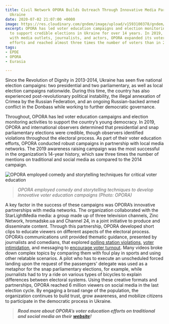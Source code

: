 ```yaml
---
title: Civil Network OPORA Builds Outreach Through Innovative Media Partnerships in
  Ukraine
date: 2020-07-02 21:07:00 +0000
image: https://res.cloudinary.com/gndem/image/upload/v1593100378/gndem/OPORA_1_cabzoq.png
excerpt: OPORA has led voter education campaigns and election monitoring activities
  to support credible elections in Ukraine for over 14 years. In 2019, through partnerships
  with media outlets, journalists, and actors, OPORA expanded its voter education
  efforts and reached almost three times the number of voters than in 2014.
tags:
- EPDE
- OPORA
- Eurasia

---
```

Since the Revolution of Dignity in 2013-2014, Ukraine has seen five national election campaigns: two presidential and two parliamentary, as well as local election campaigns nationwide. During this time, the country has also experienced post-revolutionary political instability, the illegal annexation of Crimea by the Russian Federation, and an ongoing Russian-backed armed conflict in the Donbass while working to further democratic governance.

Throughout, OPORA has led voter education campaigns and election monitoring activities to support the country’s young democracy. In 2019, OPORA and international observers determined that presidential and snap parliamentary elections were credible, though observers identified violations throughout the electoral process. As part of their voter education efforts, OPORA conducted robust campaigns in partnership with local media networks. The 2019 awareness raising campaign was the most successful in the organization’s 14-year history, which saw three times the number of mentions on traditional and social media as compared to the 2014 campaign.

![OPORA employed comedy and storytelling techniques for critical voter education](https://res.cloudinary.com/gndem/image/upload/v1593100553/gndem/OPORA_2_y1xmnw.png "OPORA Voter Education Video")

> _OPORA employed comedy and storytelling techniques to develop innovative voter education campaigns (Photo: OPORA)_

A key factor in the success of these campaigns was OPORA’s innovative partnerships with media networks. The organization collaborated with the StarLightMedia media: a group made up of three television channels, Zinc Network, hromadske.ua and Channel 24, in a joint initiative to produce and disseminate content. Through this partnership, OPORA developed short clips to educate viewers on different aspects of the electoral process. OPORA’s communications unit provided thematic guidance, presented by journalists and comedians, that explored [polling station violations](https://www.facebook.com/watch/?t=4&v=774711412934834 "Polling Station Violations Video"), [voter intimidation](https://www.facebook.com/watch/?t=31&v=563391657563545 "Voter intimidatoin video"), and messaging to [encourage voter turnout](https://www.facebook.com/watch/?t=13&v=714401779304813 "Voter turnout video"). Many videos broke down complex topics by comparing them with foul play in sports and using other relatable scenarios. A pilot who has to execute an unscheduled forced landing upon the request of the passengers' delegate was used as a metaphor for the snap parliamentary elections, for example, while journalists had to try a ride on various types of bicycles to explain differences between electoral systems. Using these creative formats and partnerships, OPORA reached 6 million viewers on social media in the last election cycle. By engaging a broad range of the population, the organization continues to build trust, grow awareness, and mobilize citizens to participate in the democratic process in Ukraine.

> **_Read more about OPORA’s voter education efforts on traditional and social media on their_** [**_website_**](https://www.oporaua.org/en/news/vybory/efektyvna-prosvita/ "website")**_!_**